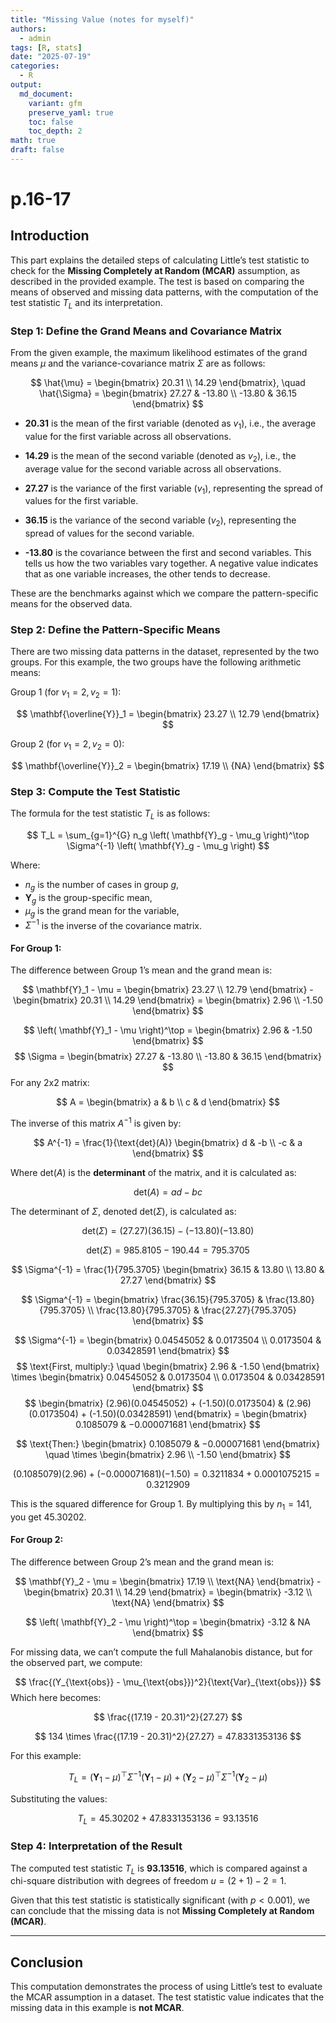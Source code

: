 ```yaml
---
title: "Missing Value (notes for myself)"
authors: 
  - admin
tags: [R, stats]
date: "2025-07-19"
categories: 
  - R
output:
  md_document:
    variant: gfm
    preserve_yaml: true
    toc: false
    toc_depth: 2
math: true
draft: false
---
```


# p.16-17

## Introduction

This part explains the detailed steps of calculating Little’s test
statistic to check for the **Missing Completely at Random (MCAR)**
assumption, as described in the provided example. The test is based on
comparing the means of observed and missing data patterns, with the
computation of the test statistic $T_L$ and its interpretation.

### Step 1: Define the Grand Means and Covariance Matrix

From the given example, the maximum likelihood estimates of the grand
means $\mu$ and the variance-covariance matrix $\Sigma$ are as follows:

$$
\hat{\mu} = \begin{bmatrix} 20.31 \\ 14.29 \end{bmatrix}, \quad
\hat{\Sigma} = \begin{bmatrix} 27.27 & -13.80 \\ -13.80 & 36.15 \end{bmatrix}
$$

- **20.31** is the mean of the first variable (denoted as $v_1$), i.e.,
  the average value for the first variable across all observations.

- **14.29** is the mean of the second variable (denoted as $v_2$), i.e.,
  the average value for the second variable across all observations.

- **27.27** is the variance of the first variable ($v_1$), representing
  the spread of values for the first variable.

- **36.15** is the variance of the second variable ($v_2$), representing
  the spread of values for the second variable.

- **-13.80** is the covariance between the first and second variables.
  This tells us how the two variables vary together. A negative value
  indicates that as one variable increases, the other tends to decrease.

These are the benchmarks against which we compare the pattern-specific
means for the observed data.

### Step 2: Define the Pattern-Specific Means

There are two missing data patterns in the dataset, represented by the
two groups. For this example, the two groups have the following
arithmetic means:

Group 1 (for $v_1 = 2, v_2 = 1$):

$$
\mathbf{\overline{Y}}_1 = \begin{bmatrix} 
23.27 \\ 
12.79 
\end{bmatrix}
$$

Group 2 (for $v_1 = 2, v_2 = 0$):

$$
\mathbf{\overline{Y}}_2 = \begin{bmatrix} 
17.19 \\   
{NA} 
\end{bmatrix}
$$

### Step 3: Compute the Test Statistic

The formula for the test statistic $T_L$ is as follows:

$$
T_L = \sum_{g=1}^{G} n_g \left( \mathbf{Y}_g - \mu_g \right)^\top \Sigma^{-1} \left( \mathbf{Y}_g - \mu_g \right)
$$

Where:

- $n_g$ is the number of cases in group $g$,
- $\mathbf{Y}_g$ is the group-specific mean,
- $\mu_g$ is the grand mean for the variable,
- $\Sigma^{-1}$ is the inverse of the covariance matrix.

#### For Group 1:

The difference between Group 1’s mean and the grand mean is:

$$
\mathbf{Y}_1 - \mu = \begin{bmatrix} 23.27 \\ 12.79 \end{bmatrix} - \begin{bmatrix} 20.31 \\ 14.29 \end{bmatrix} = \begin{bmatrix} 2.96 \\ -1.50 \end{bmatrix}
$$

$$
\left( \mathbf{Y}_1 - \mu \right)^\top = \begin{bmatrix} 2.96 & -1.50 \end{bmatrix}
$$ $$
\Sigma = \begin{bmatrix} 
27.27 & -13.80 \\
-13.80 & 36.15 
\end{bmatrix}
$$ For any 2x2 matrix:

$$
A = \begin{bmatrix} 
a & b \\
c & d 
\end{bmatrix}
$$

The inverse of this matrix $A^{-1}$ is given by:

$$
A^{-1} = \frac{1}{\text{det}(A)} \begin{bmatrix} 
d & -b \\
-c & a 
\end{bmatrix}
$$

Where $\text{det}(A)$ is the **determinant** of the matrix, and it is
calculated as:

$$
\text{det}(A) = ad - bc
$$

The determinant of $\Sigma$, denoted $\text{det}(\Sigma)$, is calculated
as:

$$
\text{det}(\Sigma) = (27.27)(36.15) - (-13.80)(-13.80)
$$

$$
\text{det}(\Sigma) = 985.8105 - 190.44 = 795.3705
$$

$$
\Sigma^{-1} = \frac{1}{795.3705} \begin{bmatrix} 
36.15 & 13.80 \\
13.80 & 27.27 
\end{bmatrix}
$$

$$
\Sigma^{-1} = \begin{bmatrix} 
\frac{36.15}{795.3705} & \frac{13.80}{795.3705} \\
\frac{13.80}{795.3705} & \frac{27.27}{795.3705} 
\end{bmatrix}
$$

$$
\Sigma^{-1} = \begin{bmatrix} 
0.04545052 & 0.0173504 \\
0.0173504 & 0.03428591 
\end{bmatrix}
$$ $$
\text{First, multiply:} \quad \begin{bmatrix} 2.96 & -1.50 \end{bmatrix} \times \begin{bmatrix} 
0.04545052 & 0.0173504 \\
0.0173504 & 0.03428591
\end{bmatrix}
$$ $$
\begin{bmatrix} 
(2.96)(0.04545052) + (-1.50)(0.0173504) & (2.96)(0.0173504) + (-1.50)(0.03428591) 
\end{bmatrix}
= \begin{bmatrix} 
0.1085079 & −0.000071681
\end{bmatrix}
$$

$$
\text{Then:} \begin{bmatrix} 
0.1085079 & −0.000071681
\end{bmatrix}
\quad \times \begin{bmatrix} 2.96 \\ -1.50 \end{bmatrix}
$$

$$
(0.1085079)(2.96) + (−0.000071681)(-1.50) = 0.3211834 + 0.0001075215 = 0.3212909
$$

This is the squared difference for Group 1. By multiplying this by
$n_1 = 141$, you get $45.30202$.

#### For Group 2:

The difference between Group 2’s mean and the grand mean is:

$$
\mathbf{Y}_2 - \mu = \begin{bmatrix} 17.19 \\ \text{NA} \end{bmatrix} - \begin{bmatrix} 20.31 \\ 14.29 \end{bmatrix} = \begin{bmatrix} -3.12 \\ \text{NA} \end{bmatrix}
$$

$$
\left( \mathbf{Y}_2 - \mu \right)^\top = \begin{bmatrix} -3.12 & NA \end{bmatrix}
$$

For missing data, we can’t compute the full Mahalanobis distance, but
for the observed part, we compute:

$$
\frac{(Y_{\text{obs}} - \mu_{\text{obs}})^2}{\text{Var}_{\text{obs}}}
$$ Which here becomes:

$$
\frac{(17.19 - 20.31)^2}{27.27}
$$

$$
134 \times \frac{(17.19 - 20.31)^2}{27.27} = 47.8331353136
$$

For this example:

$$
T_L = \left( \mathbf{Y}_1 - \mu \right)^\top \Sigma^{-1} \left( \mathbf{Y}_1 - \mu \right) + \left( \mathbf{Y}_2 - \mu \right)^\top \Sigma^{-1} \left( \mathbf{Y}_2 - \mu \right)
$$

Substituting the values:

$$
T_L = 45.30202 + 47.8331353136 = 93.13516
$$

### Step 4: Interpretation of the Result

The computed test statistic $T_L$ is **93.13516**, which is compared
against a chi-square distribution with degrees of freedom
$u = (2 + 1) - 2 = 1$.

Given that this test statistic is statistically significant (with
$p < 0.001$), we can conclude that the missing data is not **Missing
Completely at Random (MCAR)**.

------------------------------------------------------------------------

## Conclusion

This computation demonstrates the process of using Little’s test to
evaluate the MCAR assumption in a dataset. The test statistic value
indicates that the missing data in this example is **not MCAR**.
